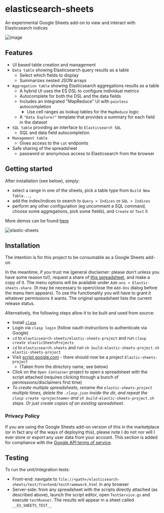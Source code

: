 # elasticsearch-sheets
An experimental Google Sheets add-on to view and interact with Elasticsearch indices

![image](https://user-images.githubusercontent.com/17573856/55036844-39af9900-4ff2-11e9-9f39-1edcf0abc3e1.png)

## Features

* UI based table creation and management
* `Data table` showing Elasticsearch query results as a table
  * Select which fields to display
  * Summarizes nested JSON arrays
* `Aggregation table` showing Elasticsearch aggregations results as a table
   * A hybrid UI uses the ES DSL to configure individual metrics
   * Autocomplete for both the DSL and the data fields
   * Includes an integrated "MapReduce" UI with `painless` autocompletion
      * Use cell ranges as lookup tables for the `MapReduce` logic
   * A `"Data Explorer"` template that provides a summary for each field in the dataset
* `SQL table` providing an interface to `Elasticsearch SQL`
   * SQL and data field autocompletion
* `Management table`
   * Gives access to the `cat` endpoints
* Safe sharing of the spreadsheet
   * password or anonymous access to Elasticsearch from the browser

## Getting started

After installation (see below), simply:
* select a range in one of the sheets, pick a table type from `Build New Table...`,
* add the index/indices to search to `Query > Indices` or `SQL > Indices`
* perform any other configuration (eg uncomment a SQL command, choose some aggregations, pick some fields), and `Create` or `Test` it

More demos can be found [here](https://github.com/Alex-At-Home/elasticsearch-sheets/blob/master/Demos.md)

![elastic-sheets](https://user-images.githubusercontent.com/17573856/55447647-8e26bb80-5592-11e9-81e9-335d59d43879.gif)

## Installation

The intention is for this project to be consumable as a Google Sheets add-on

In the meantime, if you trust me (general disclaimer: please don't unless you have some reason to!), request a share of [this spreadsheet](https://docs.google.com/spreadsheets/d/1b-6Ut21fmGHNdUWLtmJNRZkRiOBOjFNaMyYBxae4dyk/edit#gid=0), and make a copy of it.
The menu options will be available under `Add-ons > Elastic-sheets-share`.
(It may be necessary to open/close the `Add-Ons` dialog before the menu item appears).
To use the functionality you will have to grant it whatever permissions it wants. The original spreadsheet lists the current release status.

Alternatively, the following steps allow it to be built and used from source:
* Install [`clasp`](https://developers.google.com/apps-script/guides/clasp)
* Login via `clasp login` (follow oauth instructions to authenticate via Google)
* `cd` to `elasticsearch-sheets/elastic-sheets-project` and run `clasp create elasticSheetsProjects`
* `cd` to `elasticsearch-sheets` and run `sh build-elastic-sheets-project.sh elastic-sheets-project`
* Visit [script.google.com](https://script.google.com) - there should now be a project `Elastic-sheets-project`
   * (Taken from the directory name, see below)
* Click on the `Open Container` project to open a spreadsheet with the script attached (requires clicking through a bunch of permissions/disclaimers first time)
* _To create multiple spreadsheets, rename the `elastic-sheets-project` multiple times, delete the `.clasp.json` inside the dir, and repeat the `clasp create <projectname>` and `sh build-elastic-sheets-project.sh` steps. Or just create copies of an existing spreadsheet._

### Privacy Policy

If you are using the Google Sheets add-on version of this in the marketplace (or in fact any of the ways of deploying this), please note I do not nor will I ever store or export any user data from your account. This section is added for compliance with the [Google API terms of service](https://developers.google.com/terms/api-services-user-data-policy).

## Testing

To run the unit/integration tests:
* Front-end: navigate to `file://<path>/elasticsearch-sheets/test/frontend/testFramework.html`
  in any browser
* Server-side: from any spreadsheet with the scripts directly attached (as described above),
  launch the script editor, open `TestService.gs` and execute `testRunner`.
  The results will appear in a sheet called `__ES_SHEETS_TEST__`
